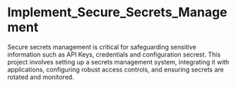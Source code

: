 # Implement_Secure_Secrets_Management
Secure secrets management is critical for safeguarding sensitive information such as API Keys, credentials and configuration secrest. This project involves setting up a secrets management system, integrating it with applications, configuring robust access controls, and ensuring secrets are rotated and monitored.
